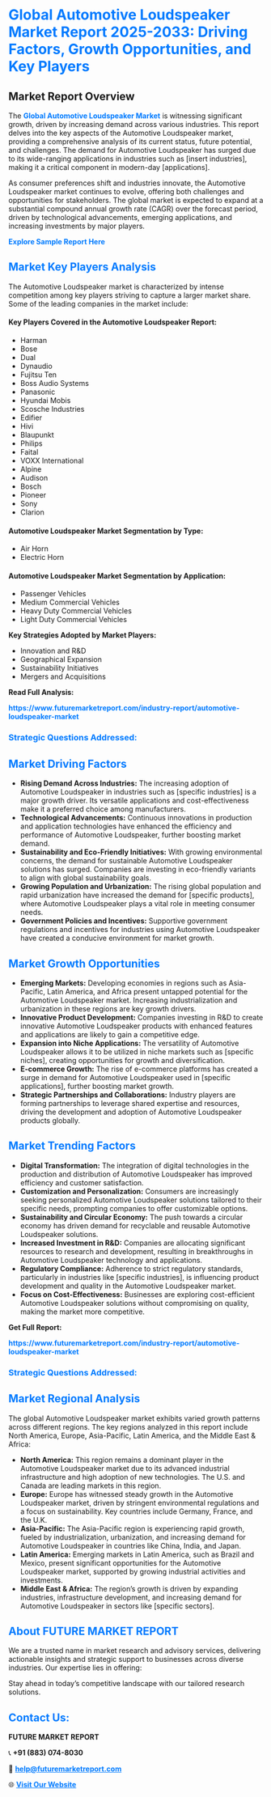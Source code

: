 <h1 style="color: #007BFF;">Global Automotive Loudspeaker Market Report 2025-2033: Driving Factors, Growth Opportunities, and Key Players</h1>

<section id="overview">
<h2>Market Report Overview</h2>
<p>The <a href="https://www.futuremarketreport.com/industry-report/automotive-loudspeaker-market" style="color: #007BFF; text-decoration: none;"><strong>Global Automotive Loudspeaker Market</strong></a> is witnessing significant growth, driven by increasing demand across various industries. This report delves into the key aspects of the Automotive Loudspeaker market, providing a comprehensive analysis of its current status, future potential, and challenges. The demand for Automotive Loudspeaker has surged due to its wide-ranging applications in industries such as [insert industries], making it a critical component in modern-day [applications].</p>
<p>As consumer preferences shift and industries innovate, the Automotive Loudspeaker market continues to evolve, offering both challenges and opportunities for stakeholders. The global market is expected to expand at a substantial compound annual growth rate (CAGR) over the forecast period, driven by technological advancements, emerging applications, and increasing investments by major players.</p>
</section>

<section id="overview">
<p><a href="https://www.futuremarketreport.com/request-sample/reportId=60510" style="color: #007BFF; text-decoration: none;"><strong>Explore Sample Report Here</strong></a></p>
</section>

<section id="key-players">
<h2 style="color: #007BFF;">Market Key Players Analysis</h2>
<p>The Automotive Loudspeaker market is characterized by intense competition among key players striving to capture a larger market share. Some of the leading companies in the market include:</p>
<h4>Key Players Covered in the Automotive Loudspeaker Report:</h4>
<ul><li>Harman</li><li>Bose</li><li>Dual</li><li>Dynaudio</li><li>Fujitsu Ten</li><li>Boss Audio Systems</li><li>Panasonic</li><li>Hyundai Mobis</li><li>Scosche Industries</li><li>Edifier</li><li>Hivi</li><li>Blaupunkt</li><li>Philips</li><li>Faital</li><li>VOXX International</li><li>Alpine</li><li>Audison</li><li>Bosch</li><li>Pioneer</li><li>Sony</li><li>Clarion</li></ul>
<h4>Automotive Loudspeaker Market Segmentation by Type:</h4>
<ul><li>Air Horn</li><li>Electric Horn</li></ul>

<h4>Automotive Loudspeaker Market Segmentation by Application:</h4>
<ul><li>Passenger Vehicles</li><li>Medium Commercial Vehicles</li><li>Heavy Duty Commercial Vehicles</li><li>Light Duty Commercial Vehicles</li></ul>
<p><strong>Key Strategies Adopted by Market Players:</strong></p>
<ul>
<li>Innovation and R&D</li>
<li>Geographical Expansion</li>
<li>Sustainability Initiatives</li>
<li>Mergers and Acquisitions</li>
</ul>
</section>

<section>
<p><strong>Read Full Analysis: </strong></p><a href="https://www.futuremarketreport.com/industry-report/automotive-loudspeaker-market" style="color: #007BFF; text-decoration: none;"><strong>https://www.futuremarketreport.com/industry-report/automotive-loudspeaker-market</strong></a>
<h3 style="color: #007BFF;">Strategic Questions Addressed:</h3>
</section>

<section id="driving-factors">
<h2 style="color: #007BFF;">Market Driving Factors</h2>
<ul>
<li><strong>Rising Demand Across Industries:</strong> The increasing adoption of Automotive Loudspeaker in industries such as [specific industries] is a major growth driver. Its versatile applications and cost-effectiveness make it a preferred choice among manufacturers.</li>
<li><strong>Technological Advancements:</strong> Continuous innovations in production and application technologies have enhanced the efficiency and performance of Automotive Loudspeaker, further boosting market demand.</li>
<li><strong>Sustainability and Eco-Friendly Initiatives:</strong> With growing environmental concerns, the demand for sustainable Automotive Loudspeaker solutions has surged. Companies are investing in eco-friendly variants to align with global sustainability goals.</li>
<li><strong>Growing Population and Urbanization:</strong> The rising global population and rapid urbanization have increased the demand for [specific products], where Automotive Loudspeaker plays a vital role in meeting consumer needs.</li>
<li><strong>Government Policies and Incentives:</strong> Supportive government regulations and incentives for industries using Automotive Loudspeaker have created a conducive environment for market growth.</li>
</ul>
</section>

<section id="growth-opportunities">
<h2 style="color: #007BFF;">Market Growth Opportunities</h2>
<ul>
<li><strong>Emerging Markets:</strong> Developing economies in regions such as Asia-Pacific, Latin America, and Africa present untapped potential for the Automotive Loudspeaker market. Increasing industrialization and urbanization in these regions are key growth drivers.</li>
<li><strong>Innovative Product Development:</strong> Companies investing in R&D to create innovative Automotive Loudspeaker products with enhanced features and applications are likely to gain a competitive edge.</li>
<li><strong>Expansion into Niche Applications:</strong> The versatility of Automotive Loudspeaker allows it to be utilized in niche markets such as [specific niches], creating opportunities for growth and diversification.</li>
<li><strong>E-commerce Growth:</strong> The rise of e-commerce platforms has created a surge in demand for Automotive Loudspeaker used in [specific applications], further boosting market growth.</li>
<li><strong>Strategic Partnerships and Collaborations:</strong> Industry players are forming partnerships to leverage shared expertise and resources, driving the development and adoption of Automotive Loudspeaker products globally.</li>
</ul>
</section>

<section id="trending-factors">
<h2 style="color: #007BFF;">Market Trending Factors</h2>
<ul>
<li><strong>Digital Transformation:</strong> The integration of digital technologies in the production and distribution of Automotive Loudspeaker has improved efficiency and customer satisfaction.</li>
<li><strong>Customization and Personalization:</strong> Consumers are increasingly seeking personalized Automotive Loudspeaker solutions tailored to their specific needs, prompting companies to offer customizable options.</li>
<li><strong>Sustainability and Circular Economy:</strong> The push towards a circular economy has driven demand for recyclable and reusable Automotive Loudspeaker solutions.</li>
<li><strong>Increased Investment in R&D:</strong> Companies are allocating significant resources to research and development, resulting in breakthroughs in Automotive Loudspeaker technology and applications.</li>
<li><strong>Regulatory Compliance:</strong> Adherence to strict regulatory standards, particularly in industries like [specific industries], is influencing product development and quality in the Automotive Loudspeaker market.</li>
<li><strong>Focus on Cost-Effectiveness:</strong> Businesses are exploring cost-efficient Automotive Loudspeaker solutions without compromising on quality, making the market more competitive.</li>
</ul>
</section>

<section>
<p><strong>Get Full Report: </strong></p><a href="https://www.futuremarketreport.com/industry-report/automotive-loudspeaker-market" style="color: #007BFF; text-decoration: none;"><strong>https://www.futuremarketreport.com/industry-report/automotive-loudspeaker-market</strong></a>
<h3 style="color: #007BFF;">Strategic Questions Addressed:</h3>
</section>


<section id="regional-analysis">
<h2 style="color: #007BFF;">Market Regional Analysis</h2>
<p>The global Automotive Loudspeaker market exhibits varied growth patterns across different regions. The key regions analyzed in this report include North America, Europe, Asia-Pacific, Latin America, and the Middle East & Africa:</p>
<ul>
<li><strong>North America:</strong> This region remains a dominant player in the Automotive Loudspeaker market due to its advanced industrial infrastructure and high adoption of new technologies. The U.S. and Canada are leading markets in this region.</li>
<li><strong>Europe:</strong> Europe has witnessed steady growth in the Automotive Loudspeaker market, driven by stringent environmental regulations and a focus on sustainability. Key countries include Germany, France, and the U.K.</li>
<li><strong>Asia-Pacific:</strong> The Asia-Pacific region is experiencing rapid growth, fueled by industrialization, urbanization, and increasing demand for Automotive Loudspeaker in countries like China, India, and Japan.</li>
<li><strong>Latin America:</strong> Emerging markets in Latin America, such as Brazil and Mexico, present significant opportunities for the Automotive Loudspeaker market, supported by growing industrial activities and investments.</li>
<li><strong>Middle East & Africa:</strong> The region’s growth is driven by expanding industries, infrastructure development, and increasing demand for Automotive Loudspeaker in sectors like [specific sectors].</li>
</ul>
</section>

<footer>
<h2 style="color: #007BFF;">About FUTURE MARKET REPORT</h2>
<p>We are a trusted name in market research and advisory services, delivering actionable insights and strategic support to businesses across diverse industries. Our expertise lies in offering:</p>

<p>Stay ahead in today’s competitive landscape with our tailored research solutions.</p>

<h2 style="color: #007BFF;">Contact Us:</h2>
<p><strong>FUTURE MARKET REPORT</strong></p>
<p>📞 <strong>+91 (883) 074-8030</strong></p>
<p>📧 <strong><a href="mailto:help@futuremarketreport.com" style="color: #007BFF;">help@futuremarketreport.com</a></strong></p>
<p>🌐 <strong><a href="https://www.futuremarketreport.com/" style="color: #007BFF;">Visit Our Website</a></strong></p>
</footer>
